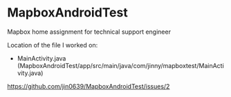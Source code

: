 # MapboxAndroidTest
Mapbox home assignment for technical support engineer

Location of the file I worked on: 
- MainActivity.java (MapboxAndroidTest/app/src/main/java/com/jinny/mapboxtest/MainActivity.java)

https://github.com/jin0639/MapboxAndroidTest/issues/2
